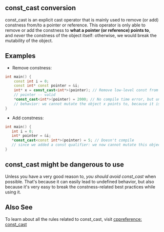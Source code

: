 ## const_cast conversion
const_cast is an explicit cast operator that is mainly used to remove (or add) constness from/to a pointer or reference.
This operator is only able to remove or add the constness to **what a pointer (or reference) points to**, and *never* the constness of the object itself: otherwise, we would break the mutability of the object.

## Examples
- Remove constness:
```cpp
int main() {
    const int i = 0;
    const int* const pointer = &i;
    int* x = const_cast<int*>(pointer); // Remove low-level const from         
    // pointer -- valid
    *const_cast<int*>(pointer) = 2000; // No compile time error, but undefined 
    // behavior: we cannot mutate the object x points to, because it is originally const!
}
```
- Add constness:
 ```cpp
 int main() {
    int i = 0;
    int* pointer = &i;
    *const_cast<const int*>(pointer) = 5; // Doesn't compile
    // since we added a const qualifier: we now cannot mutate this object's value!
}
```

## const_cast might be dangerous to use
Unless you have a very good reason to, *you should avoid const_cast* when possible. That's because it can easily lead
to undefined behavior, but also because it's very easy to break the constness-related best practices while using it.

## Also See
To learn about all the rules related to const_cast, visit
[cppreference: const_cast](https://en.cppreference.com/w/cpp/language/const_cast)
